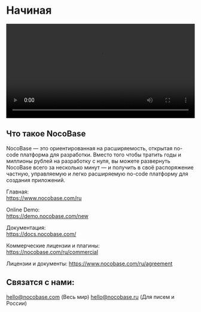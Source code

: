 # Начиная

<video width="100%" controls>
      <source src="https://static-docs.nocobase.com/EN-NocoBase-V1203-202501151021.mp4" type="video/mp4">
</video>


## Что такое NocoBase

NocoBase — это ориентированная на расширяемость, открытая no-code платформа для разработки.
Вместо того чтобы тратить годы и миллионы рублей на разработку с нуля, 
вы можете развернуть NocoBase всего за несколько минут — и получить в своё распоряжение частную,
управляемую и легко расширяемую no-code платформу для создания приложений.

Главная:  
https://www.nocobase.com/ru

Online Demo:  
https://demo.nocobase.com/new

Документация:  
https://docs.nocobase.com/

Коммерческие лицензии и плагины:  
https://nocobase.com/ru/commercial

Лицензии и документы:
https://www.nocobase.com/ru/agreement


## Связатся с нами:  
hello@nocobase.com (Весь мир)
hello@nocobase.ru (Для писем и России)
